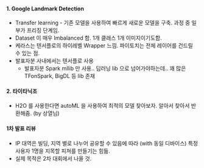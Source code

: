 

#### 1. Google Landmark Detection
* Transfer learning - 기존 모델을 사용하여 빠르게 새로운 모델을 구축. 과정 중 일부가 프리징 단계임.
* Dataset 이 매우 Imbalanced 함. 1개 클래스 1개 이미지이기도함.
* 케라스는 텐서플로의 하이레벨 Wrapper 느낌. 파이토치는 전체 레이어를 건드릴 수 있는 점.
* 발표자분 사내에서는 텐서플로 사용
    - 발표자분 Spark mllib 만 사용.. 딥러닝 lib 으로 넘어가야하는데.. 꽤 많은 TFonSpark, BigDL 등 lib 존재

#### 2. 타이타닉조
* H2O 를 사용한다면 autoML 을 사용하여 최적의 모델 찾아보자. 알아서 찾아서 반환해줌. (by 상열님)

#### 1차 발표 리뷰
* IP 대역은 빌딩, 지역 별로 나누어 공유할 수 있음에 따라 (with 동일 디바이스) 특정 사용자 1명을 지목할 피쳐를 만들기는 힘듦.
* 실제 목적은 2차 대회에서 나올 것.


